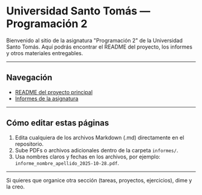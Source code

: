 # Universidad Santo Tomás — Programación 2

Bienvenido al sitio de la asignatura "Programación 2" de la Universidad Santo Tomás. Aquí podrás encontrar el README del proyecto, los informes y otros materiales entregables.

---

## Navegación

- [README del proyecto principal](README.md)
- [Informes de la asignatura](informes/)

---

## Cómo editar estas páginas

1. Edita cualquiera de los archivos Markdown (.md) directamente en el repositorio.
2. Sube PDFs o archivos adicionales dentro de la carpeta `informes/`.
3. Usa nombres claros y fechas en los archivos, por ejemplo: `informe_nombre_apellido_2025-10-28.pdf`.

---

Si quieres que organice otra sección (tareas, proyectos, ejercicios), dime y la creo.
